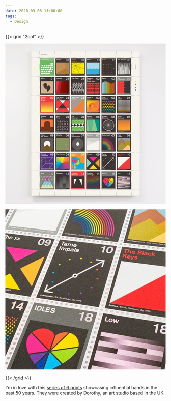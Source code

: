 ```yaml
---
date: 2020-03-08 11:00:00
tags:
  - Design
---
```


{{< grid "2col" >}}

![Stamp Album - Alternative Volume 2](01.jpg)

![Stamp Album Detail](02.jpg)

{{< /grid >}}

I'm in love with this [series of 6 prints](https://www.wearedorothy.com/collections/stamp-albums) showcasing influential bands in the past 50 years. They were created by Dorothy, an art studio based in the UK.
